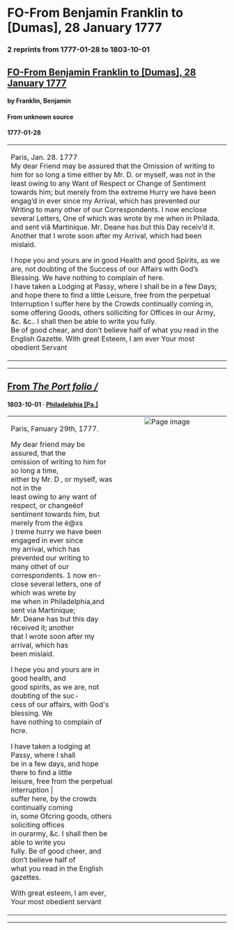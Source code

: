 
# FO-From Benjamin Franklin to [Dumas], 28 January 1777

### 2 reprints from 1777-01-28 to 1803-10-01

## [FO-From Benjamin Franklin to [Dumas], 28 January 1777](https://founders.archives.gov/documents/Franklin/01-23-02-0155)

#### by Franklin, Benjamin

#### From unknown source

#### 1777-01-28

<table style="width: 100%;"><tr><td style="width: 50%">

Paris, Jan. 28. 1777  
My dear Friend may be assured that the Omission of writing to him for so long a time either by Mr. D. or myself, was not in the least owing to any Want of Respect or Change of Sentiment towards him; but merely from the extreme Hurry we have been engag’d in ever since my Arrival, which has prevented our Writing to many other of our Correspondents. I now enclose several Letters, One of which was wrote by me when in Philada. and sent viâ Martinique. Mr. Deane has but this Day receiv’d it. Another that I wrote soon after my Arrival, which had been mislaid.  
  
I hope you and yours are in good Health and good Spirits, as we are, not doubting of the Success of our Affairs with God’s Blessing. We have nothing to complain of here.  
I have taken a Lodging at Passy, where I shall be in a few Days; and hope there to find a little Leisure, free from the perpetual Interruption I suffer here by the Crowds continually coming in, some offering Goods, others solliciting for Offices in our Army, &amp;c. &amp;c.. I shall then be able to write you fully.  
Be of good chear, and don’t believe half of what you read in the English Gazette. With great Esteem, I am ever Your most obedient Servant
</td></tr></table>

---

## [From _The Port folio /_](https://archive.org/details/sim_port-folio_1803-10-01_3_40/page/n5/mode/1up?view=theater)

#### 1803-10-01 &middot; [Philadelphia [Pa.]](http://dbpedia.org/resource/Philadelphia)

<table style="width: 100%;"><tr><td style="width: 50%">

  
Paris, Fanuary 29th, 1777.  
  
My dear friend may be assured, that the  
omission of writing to him for so long a time,  
either by Mr. D , or myself, was not in the  
least owing to any want of respect, or changeéof  
sentiment towards him, but merely from the é@xs  
} treme hurry we have been engaged in ever since  
my arrival, which has prevented our writing to  
many othet of our correspondents. 1 now en-  
close several letters, one of which was wrete by  
me when in Philadelphia,and sent via Martinique;  
Mr. Deane has but this day réceived it; another  
that I wrote soon after my arrival, which has  
been mislaid.  
  
I hepe you and yours are in good health, and  
good spirits, as we are, not doubting of the suc-  
cess of our affairs, with God&#x27;s blessing. We  
have nothing to complain of hcre.  
  
I have taken a lodging at Passy, where I shall  
be in a few days, and hope there to find a little  
leisure, free from the perpetual interruption |  
suffer here, by the crowds continually coming  
in, some Ofcring goods, others soliciting offices  
in ourarmy, &amp;c. I shall then be able to write you  
fully. Be of good cheer, and don’t believe half of  
what you read in the English gazettes.  
  
With great esteem, l am ever,  
Your most obedient servant
</td><td style="width: 50%; max-height: 75%; margin: auto; display: block;">
<img alt="Page image" src="https://iiif.archive.org/iiif/sim_port-folio_1803-10-01_3_40&#0036;5/pct:41.359348,42.367872,27.808748,29.728790/,600/0/default.jpg"/>
</td>
</tr></table>

---

